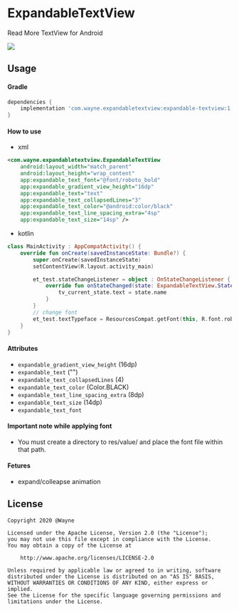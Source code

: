 # ExpandableTextView
Read More TextView for Android

![](https://user-images.githubusercontent.com/41371709/91629351-4adcb080-ea03-11ea-8210-fbda11379b21.gif)

## Usage
#### Gradle
```gradle
dependencies {
    implementation 'com.wayne.expandabletextview:expandable-textview:1.1.0'
}
```

#### How to use
* xml
```xml
<com.wayne.expandabletextview.ExpandableTextView
    android:layout_width="match_parent"
    android:layout_height="wrap_content"
    app:expandable_text_font="@font/roboto_bold"                                             
    app:expandable_gradient_view_height="16dp"
    app:expandable_text="text"
    app:expandable_text_collapsedLines="3"
    app:expandable_text_color="@android:color/black"
    app:expandable_text_line_spacing_extra="4sp"
    app:expandable_text_size="14sp" />
```

* kotlin
```kotlin
class MainActivity : AppCompatActivity() {
    override fun onCreate(savedInstanceState: Bundle?) {
        super.onCreate(savedInstanceState)
        setContentView(R.layout.activity_main)

        et_test.stateChangeListener = object : OnStateChangeListener {
            override fun onStateChanged(state: ExpandableTextView.State) {
                tv_current_state.text = state.name
            }
        }
        // change font
        et_test.textTypeface = ResourcesCompat.getFont(this, R.font.roboto_bold)
    }
}
```


#### Attributes
- `expandable_gradient_view_height` (16dp)
- `expandable_text` ("")
- `expandable_text_collapsedLines` (4) 
- `expandable_text_color` (Color.BLACK) 
- `expandable_text_line_spacing_extra` (8dp) 
- `expandable_text_size` (14dp)
- `expandable_text_font`

#### Important note while applying font
- You must create a directory to res/value/ and place the font file within that path.

#### Fetures
- expand/colleapse animation

## License  
```  
Copyright 2020 @Wayne

Licensed under the Apache License, Version 2.0 (the "License");
you may not use this file except in compliance with the License.
You may obtain a copy of the License at

    http://www.apache.org/licenses/LICENSE-2.0

Unless required by applicable law or agreed to in writing, software
distributed under the License is distributed on an "AS IS" BASIS,
WITHOUT WARRANTIES OR CONDITIONS OF ANY KIND, either express or implied.
See the License for the specific language governing permissions and
limitations under the License.
```
